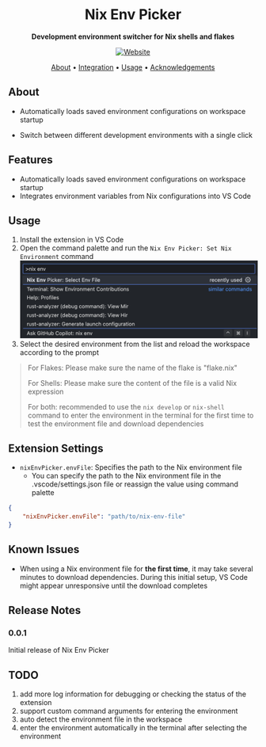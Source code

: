 <div align="center">
    <h1>Nix Env Picker</h1>
    <p>
        <b>Development environment switcher for Nix shells and flakes</b>
    </p>
    <p align="center">
        <a href="https://code.visualstudio.com/api"><img src="https://img.shields.io/badge/VSCode-Developer-blue?logo=Safari" alt="Website"/></a>
    </p>
    <p align="center">
    <a href="#About">About</a> •
    <a href="#Integration">Integration</a> •
    <a href="#Usage">Usage</a> •
    <a href="#Acknowledgements">Acknowledgements</a>
</p>  
</div>

## About

- Automatically loads saved environment configurations on workspace startup

- Switch between different development environments with a single click

## Features

- Automatically loads saved environment configurations on workspace startup
- Integrates environment variables from Nix configurations into VS Code

## Usage

1. Install the extension in VS Code
2. Open the command palette and run the `Nix Env Picker: Set Nix Environment` command
![select env](resources/usage-select.png)
3. Select the desired environment from the list and reload the workspace according to the prompt

> For Flakes: Please make sure the name of the flake is "flake.nix"
> 
> For Shells: Please make sure the content of the file is a valid Nix expression
> 
> For both: recommended to use the `nix develop` or `nix-shell` command to enter the environment in the terminal for the first time to test the environment file and download dependencies

## Extension Settings

- `nixEnvPicker.envFile`: Specifies the path to the Nix environment file
  - You can specify the path to the Nix environment file in the .vscode/settings.json file or reassign the value using command palette

```json
{
    "nixEnvPicker.envFile": "path/to/nix-env-file"
}
```

## Known Issues

- When using a Nix environment file for **the first time**, it may take several minutes to download dependencies. During this initial setup, VS Code might appear unresponsive until the download completes

## Release Notes

### 0.0.1

Initial release of Nix Env Picker

## TODO

1. add more log information for debugging or checking the status of the extension
2. support custom command arguments for entering the environment
3. auto detect the environment file in the workspace
4. enter the environment automatically in the terminal after selecting the environment
